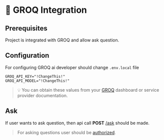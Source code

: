 # 🤖 GROQ Integration

## Prerequisites

Project is integrated with GROQ and allow ask question.

## Configuration

For configuring GROQ ai developer should change `.env.local` file

```.env
GROQ_API_KEY="!ChangeThis!"
GROQ_API_MODEL="!ChangeThis!"
```

> 💡 You can obtain these values from your [GROQ](https://console.groq.com/home) dashboard or service provider documentation.

## Ask

If user wants to ask question, then api call **POST** [/ask](https://localhost/docs#/TextGeneration/api_ask_post) should be made.

> For asking questions user should be [authorized](./authorization.md).
